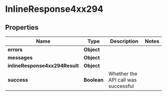 # InlineResponse4xx294

## Properties
Name | Type | Description | Notes
------------ | ------------- | ------------- | -------------
**errors** | **Object** |  | 
**messages** | **Object** |  | 
**inlineResponse4xx294Result** | **Object** |  | 
**success** | **Boolean** | Whether the API call was successful | 
